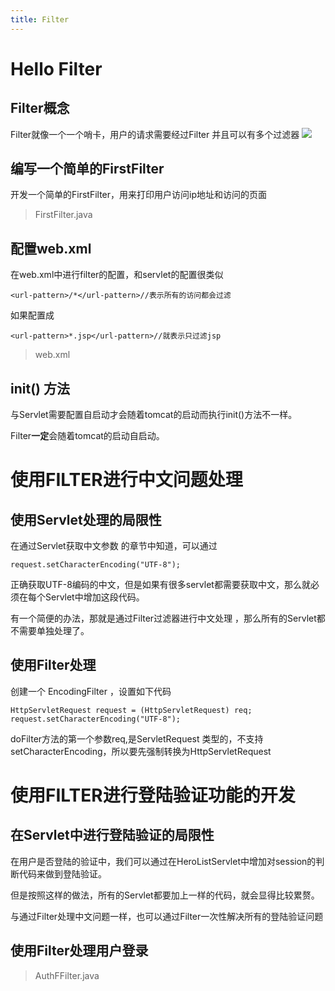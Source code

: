```yaml
---
title: Filter
---
```

# Hello Filter
## Filter概念
Filter就像一个一个哨卡，用户的请求需要经过Filter
并且可以有多个过滤器
![](https://stepimagewm.how2j.cn/1719.png)

## 编写一个简单的FirstFilter
开发一个简单的FirstFilter，用来打印用户访问ip地址和访问的页面
>FirstFilter.java  
## 配置web.xml
在web.xml中进行filter的配置，和servlet的配置很类似
```
<url-pattern>/*</url-pattern>//表示所有的访问都会过滤
```

如果配置成
```
<url-pattern>*.jsp</url-pattern>//就表示只过滤jsp
```
>web.xml

## init() 方法
与Servlet需要配置自启动才会随着tomcat的启动而执行init()方法不一样。

Filter**一定**会随着tomcat的启动自启动。

# 使用FILTER进行中文问题处理
## 使用Servlet处理的局限性
在通过Servlet获取中文参数 的章节中知道，可以通过
```
request.setCharacterEncoding("UTF-8");
```
正确获取UTF-8编码的中文，但是如果有很多servlet都需要获取中文，那么就必须在每个Servlet中增加这段代码。

有一个简便的办法，那就是通过Filter过滤器进行中文处理 ，那么所有的Servlet都不需要单独处理了。

## 使用Filter处理
创建一个 EncodingFilter ，设置如下代码

```
HttpServletRequest request = (HttpServletRequest) req;
request.setCharacterEncoding("UTF-8");
```

doFilter方法的第一个参数req,是ServletRequest 类型的，不支持setCharacterEncoding，所以要先强制转换为HttpServletRequest

# 使用FILTER进行登陆验证功能的开发
## 在Servlet中进行登陆验证的局限性
在用户是否登陆的验证中，我们可以通过在HeroListServlet中增加对session的判断代码来做到登陆验证。

但是按照这样的做法，所有的Servlet都要加上一样的代码，就会显得比较累赘。

与通过Filter处理中文问题一样，也可以通过Filter一次性解决所有的登陆验证问题

## 使用Filter处理用户登录
>AuthFFilter.java

